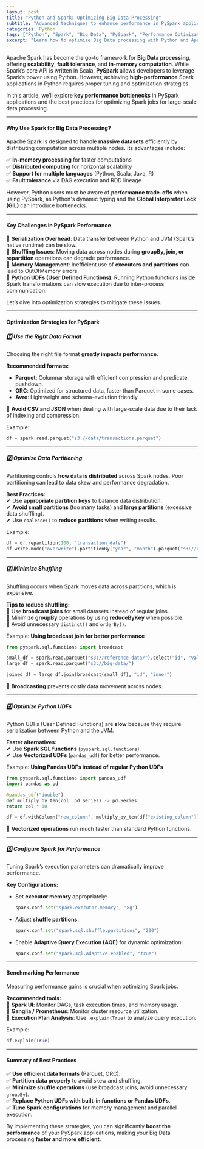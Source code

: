 ```yaml
---
layout: post
title: "Python and Spark: Optimizing Big Data Processing"
subtitle: "Advanced techniques to enhance performance in PySpark applications"
categories: Python
tags: ["Python", "Spark", "Big Data", "PySpark", "Performance Optimization", "Data Engineering"]
excerpt: "Learn how to optimize Big Data processing with Python and Apache Spark using best practices, tuning strategies, and performance optimizations for scalable data pipelines."
---
```

Apache Spark has become the go-to framework for **Big Data processing**, offering **scalability**, **fault tolerance**, and **in-memory computation**. While Spark’s core API is written in Scala, **PySpark** allows developers to leverage Spark’s power using Python. However, achieving **high-performance** Spark applications in Python requires proper tuning and optimization strategies.

In this article, we’ll explore **key performance bottlenecks** in PySpark applications and the best practices for optimizing Spark jobs for large-scale data processing.

---

#### Why Use Spark for Big Data Processing?

Apache Spark is designed to handle **massive datasets** efficiently by distributing computation across multiple nodes. Its advantages include:

✅ **In-memory processing** for faster computations  
✅ **Distributed computing** for horizontal scalability  
✅ **Support for multiple languages** (Python, Scala, Java, R)  
✅ **Fault tolerance** via DAG execution and RDD lineage

However, Python users must be aware of **performance trade-offs** when using PySpark, as Python's dynamic typing and the **Global Interpreter Lock (GIL)** can introduce bottlenecks.

---

#### Key Challenges in PySpark Performance

🔹 **Serialization Overhead**: Data transfer between Python and JVM (Spark’s native runtime) can be slow.  
🔹 **Shuffling Issues**: Moving data across nodes during **groupBy, join, or repartition** operations can degrade performance.  
🔹 **Memory Management**: Inefficient use of **executors and partitions** can lead to OutOfMemory errors.  
🔹 **Python UDFs (User Defined Functions)**: Running Python functions inside Spark transformations can slow execution due to inter-process communication.

Let’s dive into optimization strategies to mitigate these issues.

---

#### Optimization Strategies for PySpark

##### 1️⃣ Use the Right Data Format

Choosing the right file format **greatly impacts performance**.

**Recommended formats:**
- **Parquet**: Columnar storage with efficient compression and predicate pushdown.
- **ORC**: Optimized for structured data, faster than Parquet in some cases.
- **Avro**: Lightweight and schema-evolution friendly.

🚀 **Avoid CSV and JSON** when dealing with large-scale data due to their lack of indexing and compression.

Example:

```python  
df = spark.read.parquet("s3://data/transactions.parquet")  
```

---

##### 2️⃣ Optimize Data Partitioning

Partitioning controls **how data is distributed** across Spark nodes. Poor partitioning can lead to data skew and performance degradation.

**Best Practices:**  
✔ Use **appropriate partition keys** to balance data distribution.  
✔ **Avoid small partitions** (too many tasks) and **large partitions** (excessive data shuffling).  
✔ Use `coalesce()` to **reduce partitions** when writing results.

Example:

```python  
df = df.repartition(100, "transaction_date")  
df.write.mode("overwrite").partitionBy("year", "month").parquet("s3://optimized-data/")  
```

---

##### 3️⃣ Minimize Shuffling

Shuffling occurs when Spark moves data across partitions, which is expensive.

**Tips to reduce shuffling:**  
🔹 Use **broadcast joins** for small datasets instead of regular joins.  
🔹 Minimize **groupBy** operations by using **reduceByKey** when possible.  
🔹 Avoid unnecessary `distinct()` and `orderBy()`.

Example: **Using broadcast join for better performance**

```python  
from pyspark.sql.functions import broadcast

small_df = spark.read.parquet("s3://reference-data/").select("id", "value")  
large_df = spark.read.parquet("s3://big-data/")

joined_df = large_df.join(broadcast(small_df), "id", "inner")  
```

🚀 **Broadcasting** prevents costly data movement across nodes.

---

##### 4️⃣ Optimize Python UDFs

Python UDFs (User Defined Functions) are **slow** because they require serialization between Python and the JVM.

**Faster alternatives:**  
✔ Use **Spark SQL functions** (`pyspark.sql.functions`).  
✔ Use **Vectorized UDFs** (`pandas_udf`) for better performance.

Example: **Using Pandas UDFs instead of regular Python UDFs**

```python  
from pyspark.sql.functions import pandas_udf  
import pandas as pd

@pandas_udf("double")  
def multiply_by_ten(col: pd.Series) -> pd.Series:  
return col * 10

df = df.withColumn("new_column", multiply_by_ten(df["existing_column"]))  
```

🚀 **Vectorized operations** run much faster than standard Python functions.

---

##### 5️⃣ Configure Spark for Performance

Tuning Spark’s execution parameters can dramatically improve performance.

**Key Configurations:**
- Set **executor memory** appropriately:  
  ```python  
  spark.conf.set("spark.executor.memory", "8g")  
  ```
- Adjust **shuffle partitions**:  
  ```python  
  spark.conf.set("spark.sql.shuffle.partitions", "200")  
  ```
- Enable **Adaptive Query Execution (AQE)** for dynamic optimization:  
  ```python  
  spark.conf.set("spark.sql.adaptive.enabled", "true")  
  ```

---

#### Benchmarking Performance

Measuring performance gains is crucial when optimizing Spark jobs.

**Recommended tools:**  
🔹 **Spark UI**: Monitor DAGs, task execution times, and memory usage.  
🔹 **Ganglia / Prometheus**: Monitor cluster resource utilization.  
🔹 **Execution Plan Analysis**: Use `.explain(True)` to analyze query execution.

Example:

```python  
df.explain(True)  
```

---

#### Summary of Best Practices

✅ **Use efficient data formats** (Parquet, ORC).  
✅ **Partition data properly** to avoid skew and shuffling.  
✅ **Minimize shuffle operations** (use broadcast joins, avoid unnecessary `groupBy`).  
✅ **Replace Python UDFs with built-in functions or Pandas UDFs**.  
✅ **Tune Spark configurations** for memory management and parallel execution.

By implementing these strategies, you can significantly **boost the performance** of your PySpark applications, making your Big Data processing **faster and more efficient**.

